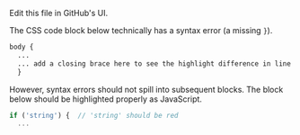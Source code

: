 Edit this file in GitHub's UI.

The CSS code block below technically has a syntax error (a missing `}`).

```css
body {
  ...
  ... add a closing brace here to see the highlight difference in line 14
  }
```

However, syntax errors should not spill into subsequent blocks. The block below should be highlighted properly as JavaScript.

```js
if ('string') {  // 'string' should be red
  ...
```
